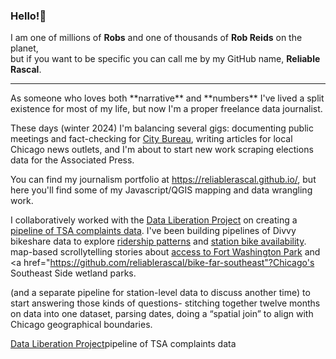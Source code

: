 ### Hello!👋
I am one of millions of **Robs** and one of thousands of **Rob Reids** on the planet,<br>
but if you want to be specific you can call me by my GitHub name, **Reliable Rascal**. 
<hr>
<p>As someone who loves both **narrative** and **numbers** I've lived a split existence for most of my life, but now I'm a proper freelance data journalist. 

<p>These days (winter 2024) I'm balancing several gigs: documenting public meetings and fact-checking for <a href="https://www.documenters.org/">City Bureau</a>, writing articles for local Chicago news outlets, and I'm about to start new work scraping elections data for the Associated Press. 

<p>You can find my journalism portfolio at <a href="https://reliablerascal.github.io/">https://reliablerascal.github.io/</a>, but here you'll find some of my Javascript/QGIS mapping and data wrangling work.

I collaboratively worked with the <a href="https://www.data-liberation-project.org/">Data Liberation Project</a> on creating a <a href="https://github.com/data-liberation-project/tsa-complaint-counts">pipeline of TSA complaints data</a>. I've been building pipelines of Divvy bikeshare data to explore <a href="https://github.com/reliablerascal/divvy-winter/tree/main/notebooks">ridership patterns<a> and <a href="https://github.com/reliablerascal/divvy-performance">station bike availability</a>. map-based scrollytelling stories about <a href="https://github.com/reliablerascal/fort-washington">access to Fort Washington Park</a> and <a href="https://github.com/reliablerascal/bike-far-southeast"?Chicago's Southeast Side wetland parks</a>.

(and a separate pipeline for station-level data to discuss another time) to start answering those kinds of questions- stitching together twelve months on data into one dataset, parsing dates, doing a “spatial join” to align with Chicago geographical boundaries.


<a href="https://www.data-liberation-project.org/">Data Liberation Project</a>pipeline of TSA complaints data
  <!--
**reliablerascal/reliablerascal** is a ✨ _special_ ✨ repository because its `README.md` (this file) appears on your GitHub profile.

Here are some ideas to get you started:

- 🔭 I’m currently working on ...
- 🌱 I’m currently learning ...
- 👯 I’m looking to collaborate on ...
- 🤔 I’m looking for help with ...
- 💬 Ask me about ...
- 📫 How to reach me: ...
- 😄 Pronouns: ...
- ⚡ Fun fact: ...
-->
